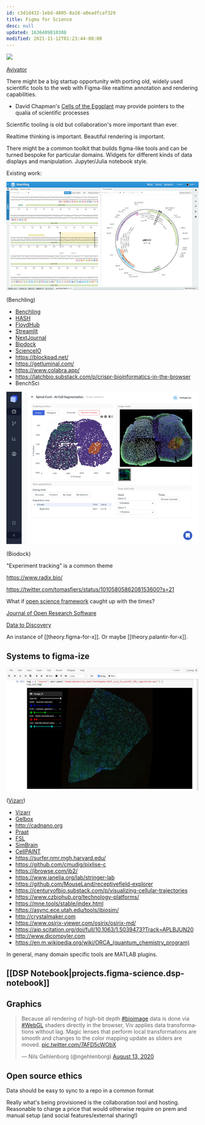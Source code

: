 ```yaml
---
id: c3d1d432-1ebd-4805-8a16-a0eadfcaf329
title: Figma for Science
desc: null
updated: 1636409810388
modified: 2021-11-12T01:23:44-08:00
---
```


![](/assets/images/2021-04-06-23-36-23.png)

[Avivator](https://twitter.com/ngehlenborg/status/1293899072617807874/photo/1)

There might be a big startup opportunity with porting old, widely used scientific tools to the web with Figma-like realtime annotation and rendering capabilities.

- David Chapman's [Cells of the Eggplant](https://metarationality.com/rational-pcr) may provide pointers to the qualia of scientific processes

Scientific tooling is old but collaboration's more important than ever.

Realtime thinking is important. Beautiful rendering is important.

There might be a common toolkit that builds figma-like tools and can be turned bespoke for particular domains. Widgets for different kinds of data displays and manipulation. Jupyter/Julia notebook style.

Existing work:

![](/assets/images/2021-04-27-13-15-23.png)

(Benchling)

- [Benchling](https://www.benchling.com/)
- [HASH](https://hash.ai/)
- [FloydHub](https://www.floydhub.com/)
- [Streamlit](https://streamlit.io/)
- [NextJournal](https://nextjournal.com/)
- [Biodock](https://www.biodock.ai/)
- [ScienceIO](https://www.science.io/)
- https://blockpad.net/
- https://getluminal.com/
- https://www.colabra.app/
- https://latchbio.substack.com/p/crispr-bioinformatics-in-the-browser
- BenchSci

![](/assets/images/2021-04-06-23-53-33.png)

(Biodock)

"Experiment tracking" is a common theme

https://www.radix.bio/

https://twitter.com/tomasfiers/status/1010580586208153600?s=21

What if [open science framework](https://osf.io/) caught up with the times?

[Journal of Open Research Software](https://openresearchsoftware.metajnl.com/)

[Data to Discovery](https://datavis.caltech.edu/)

An instance of [[theory.figma-for-x]]. Or maybe [[theory.palantir-for-x]].

## Systems to figma-ize

![](/assets/images/2021-04-06-23-53-00.png)

([Vizarr](https://github.com/hms-dbmi/vizarr))

- [Vizarr](https://github.com/hms-dbmi/vizarr)
- [Gelbox](http://douglaslab.org/gelbox/)
- http://cadnano.org
- [Praat](https://www.fon.hum.uva.nl/praat/)
- [FSL](https://fsl.fmrib.ox.ac.uk/fsl/fslwiki)
- [SimBrain](https://www.simbrain.net/Documentation/docs/SimbrainDocs.html)
- [CellPAINT](https://ccsb.scripps.edu/cellpaint/)
- https://surfer.nmr.mgh.harvard.edu/
- https://github.com/cmudig/pixlise-c
- https://jbrowse.com/jb2/
- https://www.janelia.org/lab/stringer-lab
- https://github.com/MouseLand/receptivefield-explorer
- https://centuryofbio.substack.com/p/visualizing-cellular-trajectories
- https://www.czbiohub.org/technology-platforms/
- https://mne.tools/stable/index.html
- https://async.ece.utah.edu/tools/ibiosim/
- http://crystalmaker.com
- https://www.osirix-viewer.com/osirix/osirix-md/
- https://aip.scitation.org/doi/full/10.1063/1.5039473?Track=APLBJUN20
- http://www.dicompyler.com
- https://en.m.wikipedia.org/wiki/ORCA_(quantum_chemistry_program)

In general, many domain specific tools are MATLAB plugins.

## [[DSP Notebook|projects.figma-science.dsp-notebook]]

## Graphics

<blockquote class="twitter-tweet"><p lang="en" dir="ltr">Because all rendering of high-bit depth <a href="https://twitter.com/hashtag/bioimage?src=hash&amp;ref_src=twsrc%5Etfw">#bioimage</a> data is done via <a href="https://twitter.com/hashtag/WebGL?src=hash&amp;ref_src=twsrc%5Etfw">#WebGL</a> shaders directly in the browser, Viv applies data transformations without lag. Magic lenses that perform local transformations are smooth and changes to the color mapping update as sliders are moved. <a href="https://t.co/7AFD5cWObX">pic.twitter.com/7AFD5cWObX</a></p>&mdash; Nils Gehlenborg (@ngehlenborg) <a href="https://twitter.com/ngehlenborg/status/1293899291585642498?ref_src=twsrc%5Etfw">August 13, 2020</a></blockquote> <script async src="https://platform.twitter.com/widgets.js" charset="utf-8"></script>

## Open source ethics

Data should be easy to sync to a repo in a common format

Really what's being provisioned is the collaboration tool and hosting. Reasonable to charge a price that would otherwise require on prem and manual setup (and social features/external sharing!)
